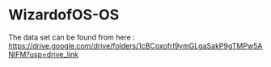 # WizardofOS-OS

The data set can be found from here : https://drive.google.com/drive/folders/1cBCoxofrI9ymGLgaSakP9gTMPw5ANlFM?usp=drive_link
